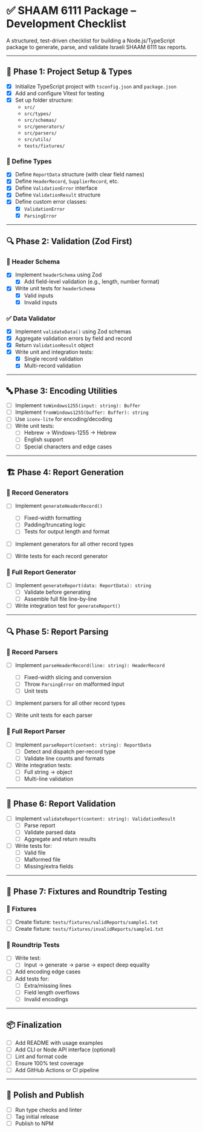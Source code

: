 # ✅ SHAAM 6111 Package – Development Checklist

A structured, test-driven checklist for building a Node.js/TypeScript package to generate, parse,
and validate Israeli SHAAM 6111 tax reports.

---

## 📁 Phase 1: Project Setup & Types

- [x] Initialize TypeScript project with `tsconfig.json` and `package.json`
- [x] Add and configure Vitest for testing
- [x] Set up folder structure:
  - `src/`
  - `src/types/`
  - `src/schemas/`
  - `src/generators/`
  - `src/parsers/`
  - `src/utils/`
  - `tests/fixtures/`

### 🧾 Define Types

- [x] Define `ReportData` structure (with clear field names)
- [x] Define `HeaderRecord`, `SupplierRecord`, etc.
- [x] Define `ValidationError` interface
- [x] Define `ValidationResult` structure
- [x] Define custom error classes:
  - [x] `ValidationError`
  - [x] `ParsingError`

---

## 🔍 Phase 2: Validation (Zod First)

### 🧪 Header Schema

- [x] Implement `headerSchema` using Zod
  - [x] Add field-level validation (e.g., length, number format)
- [x] Write unit tests for `headerSchema`
  - [x] Valid inputs
  - [x] Invalid inputs

### ✅ Data Validator

- [x] Implement `validateData()` using Zod schemas
- [x] Aggregate validation errors by field and record
- [x] Return `ValidationResult` object
- [x] Write unit and integration tests:
  - [x] Single record validation
  - [x] Multi-record validation

---

## 🔤 Phase 3: Encoding Utilities

- [ ] Implement `toWindows1255(input: string): Buffer`
- [ ] Implement `fromWindows1255(buffer: Buffer): string`
- [ ] Use `iconv-lite` for encoding/decoding
- [ ] Write unit tests:
  - [ ] Hebrew → Windows-1255 → Hebrew
  - [ ] English support
  - [ ] Special characters and edge cases

---

## 🏗️ Phase 4: Report Generation

### 🧱 Record Generators

- [ ] Implement `generateHeaderRecord()`

  - [ ] Fixed-width formatting
  - [ ] Padding/truncating logic
  - [ ] Tests for output length and format

- [ ] Implement generators for all other record types
- [ ] Write tests for each record generator

### 🧾 Full Report Generator

- [ ] Implement `generateReport(data: ReportData): string`
  - [ ] Validate before generating
  - [ ] Assemble full file line-by-line
- [ ] Write integration test for `generateReport()`

---

## 🔍 Phase 5: Report Parsing

### 🧩 Record Parsers

- [ ] Implement `parseHeaderRecord(line: string): HeaderRecord`

  - [ ] Fixed-width slicing and conversion
  - [ ] Throw `ParsingError` on malformed input
  - [ ] Unit tests

- [ ] Implement parsers for all other record types
- [ ] Write unit tests for each parser

### 🧾 Full Report Parser

- [ ] Implement `parseReport(content: string): ReportData`
  - [ ] Detect and dispatch per-record type
  - [ ] Validate line counts and formats
- [ ] Write integration tests:
  - [ ] Full string → object
  - [ ] Multi-line validation

---

## 🧪 Phase 6: Report Validation

- [ ] Implement `validateReport(content: string): ValidationResult`
  - [ ] Parse report
  - [ ] Validate parsed data
  - [ ] Aggregate and return results
- [ ] Write tests for:
  - [ ] Valid file
  - [ ] Malformed file
  - [ ] Missing/extra fields

---

## 🧷 Phase 7: Fixtures and Roundtrip Testing

### 📁 Fixtures

- [ ] Create fixture: `tests/fixtures/validReports/sample1.txt`
- [ ] Create fixture: `tests/fixtures/invalidReports/sample1.txt`

### 🔁 Roundtrip Tests

- [ ] Write test:
  - [ ] Input → generate → parse → expect deep equality
- [ ] Add encoding edge cases
- [ ] Add tests for:
  - [ ] Extra/missing lines
  - [ ] Field length overflows
  - [ ] Invalid encodings

---

## 📦 Finalization

- [ ] Add README with usage examples
- [ ] Add CLI or Node API interface (optional)
- [ ] Lint and format code
- [ ] Ensure 100% test coverage
- [ ] Add GitHub Actions or CI pipeline

---

## 🧹 Polish and Publish

- [ ] Run type checks and linter
- [ ] Tag initial release
- [ ] Publish to NPM
